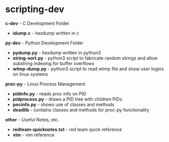 # scripting-dev

<b>c-dev</b> - C Development Folder<br>
- <B>idump.c</B> - hexdump written in c<br>

<b>py-dev</b> - Python Development Folder<br>
- <B>pydump.py</B> - hexdump written in python3<br>
- <B>string-sort.py</B> - python3 script to fabricate random strings and allow substring indexing for buffer overflows<br>
- <B>wtmp-dump.py</B> - python3 script to read wtmp file and show user logins on linux systems<br>

<B>proc-py</B> - Linux Process Management<br>
- <b>pidinfo.py</b> - reads proc info on PID<br>
- <b>pidprocess.py</b> - draws a PID tree with children PIDs<br>
- <b>pocinfo.py</b> - shows use of classes and methods<br>
- <b>deadlib</b> - contains classes and methods for proc-py functionality<br>

<b>other</b> - Useful Notes, etc.</b>
- <B>redteam-quicknotes.txt</B> - red team quick reference
- <b>vim</b> - vim reference
